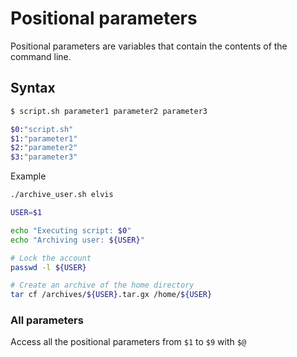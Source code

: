 # Positional parameters

Positional parameters are variables that contain the contents of the command
line.

## Syntax

```sh
$ script.sh parameter1 parameter2 parameter3

$0:"script.sh"
$1:"parameter1"
$2:"parameter2"
$3:"parameter3"
```

Example
```sh
./archive_user.sh elvis

USER=$1

echo "Executing script: $0"
echo "Archiving user: ${USER}"

# Lock the account
passwd -l ${USER}

# Create an archive of the home directory
tar cf /archives/${USER}.tar.gx /home/${USER}
```

### All parameters

Access all the positional parameters from `$1` to `$9` with `$@`
